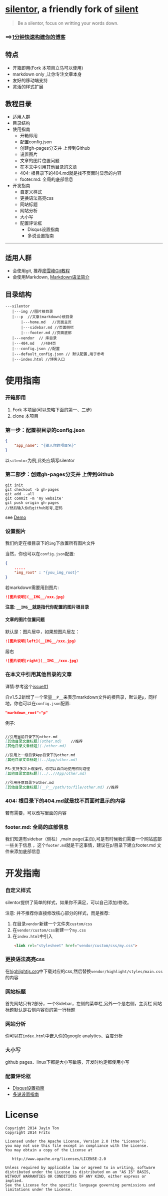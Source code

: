 [silentor](https://github.com/Jayin/silentor), a friendly fork of [silent](https://github.com/fritx/silent)
========
>Be a silentor, focus on writting your words down.


### ==>[1分钟快速构建你的博客](docs/getting-start/main.md)

特点
----
* 开箱即用(Fork 本项目立马可以使用)
* markdown only ,让你专注文章本身
* 友好的移动端支持
* 灵活的样式扩展

教程目录
---

- 适用人群
- 目录结构
- 使用指南
    - 开箱即用
    - 配置config.json
    - 创建gh-pages分支并 上传到Github
    - 设置图片
    - 文章的图片位置问题
    - 在本文中引用其他目录的文章
    - 404: 根目录下的404.md就是找不页面时显示的内容
    - footer.md: 全局的底部信息
- 开发指南
    - 自定义样式
    - 更换语法高亮css
    - 网站标题
    - 网站分析
    - 大小写
    - 配置评论框
        - Disqus设置指南
        - 多说设置指南

-----

适用人群
------

* 会使用git, 推荐[廖雪峰Git教程](http://www.liaoxuefeng.com/wiki/0013739516305929606dd18361248578c67b8067c8c017b000/)
* 会使用Markdown, [Markdown语法简介](markdown-useage.md)

目录结构
--------
```
---silentor
   |---img //图片根目录
   |---p  //文章(markdown)根目录
       |---home.md   //页面主页
       |---sidebar.md //页面侧栏
       |---footer.md //页面底部
   |---vendor  // 库目录
   |---404.md   //404页
   |---config.json //配置
   |---default_config.json // 默认配置,用于参考
   |---index.html //博客入口

```

# 使用指南

### 开箱即用

1. Fork 本项目(可以忽略下面的第一、二步)
2. clone 本项目


### 第一步：配置根目录的config.json
```json
{
    "app_name": "{输入你的项目名}"
}

```

以`silentor`为例,此处应填写silentor

### 第二部步：创建gh-pages分支并 上传到Github
```shell
git init
git checkout -b gh-pages
git add --all
git commit -m 'my website'
git push origin gh-pages
//然后输入你的github账号,密码
```

see [Demo](http://meizhuo.github.io/silentor/)

### 设置图片
我们约定在根目录下的`img`下放置所有图片文件

当然，你也可以在`config.json`配置:
```json
{
    .....
    "img_root" : "{you_img_root}"
}
```

若markdown需要用到图片:
```markdown
![图片说明](__IMG__/xxx.jpg)
```

**注意: `__IMG__`就是指代你配置的图片根目录**

#### 文章的图片位置问题

默认是：图片居中，如果想图片居左：
```markdown
![图片说明|left](__IMG__/xxx.jpg)
```

居右
```markdown
![图片说明|right](__IMG__/xxx.jpg)
```

### 在本文中引用其他目录的文章

详情:参考这个[issue#1](https://github.com/Jayin/silentor/issues/1)

自v1.5.2新增了一个常量`__P__`来表示markdown文件的根目录，默认是`p`，同样地，你也可以在`config.json`配置:

```json
"markdown_root":"p"
```

例子:
```markdown

//引用当前目录下的other.md
[其他目录文章标题](other.md)    //推荐
[其他目录文章标题](./other.md)

//引用上一级目录App目录下的other.md
[其他目录文章标题](../App/other.md)

PS:支持多次上级操作，你可以自由地使用相对路径
[其他目录文章标题](../..//App/other.md)

//引用任意目录下other.md
[其他目录文章标题](__P__/path/to/file/other.md) //推荐

```

### 404: 根目录下的404.md就是找不页面时显示的内容

若有需要，可以改写里面的内容

### footer.md: 全局的底部信息

我们知道有sidebar（侧栏）,main page(主页),可是有时候我们需要一个网站底部一些关于信息 ，这个`footer.md`就是干这事情，建议在p/目录下建立footer.md 文件来添加底部信息


# 开发指南

### 自定义样式

silentor提供了简单的样式，如果你不满足，可以自己添加/修改。

注意: 并不推荐你直接修改核心部分的样式，而是推荐:

1. 在目录`vendor`新建一个文件夹`custom/css`
2. 在`vendor/custom/css`新建一个`my.css`
3. 在`index.html`中引入
```html
    <link rel="stylesheet" href="vendor/custom/css/my.css">
```

### 更换语法高亮css

在[highlightjs.org](https://highlightjs.org/)中下载对应的css,然后替换`vendor/highlight/styles/main.css`的内容

### 网站标题

首先网站只有2部分，一个Sidebar，左侧的菜单栏,另外一个是右侧，主页栏
网站标题默认是右侧内容页的第一行标题


### 网站分析

你可以在`index.html`中嵌入你的google analytics、百度分析


### 大小写

github pages、linux下都是大小写敏感，开发时约定都使用小写


### 配置评论框

- [Disqus设置指南](./docs/use-disqus/index.md)
- [多说设置指南](./docs/use-duoshuo/index.md)


License
===
    Copyright 2014 Jayin Ton
    Copyright 2014 Fritx

    Licensed under the Apache License, Version 2.0 (the "License");
    you may not use this file except in compliance with the License.
    You may obtain a copy of the License at

       http://www.apache.org/licenses/LICENSE-2.0

    Unless required by applicable law or agreed to in writing, software
    distributed under the License is distributed on an "AS IS" BASIS,
    WITHOUT WARRANTIES OR CONDITIONS OF ANY KIND, either express or implied.
    See the License for the specific language governing permissions and
    limitations under the License.
